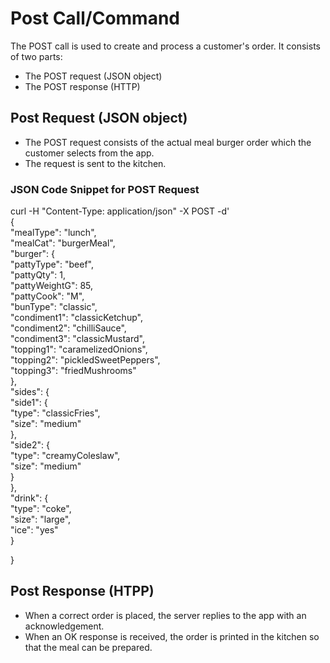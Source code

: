 # Post Call/Command 
The POST call is used to create and process a customer's order. It consists of two parts:  
* The POST request (JSON object)
* The POST response (HTTP)
 
## Post Request (JSON object)  
* The POST request consists of the actual meal burger order which the customer selects from the app.
* The request is sent to the kitchen.

### JSON Code Snippet for POST Request
  
curl -H "Content-Type: application/json" -X POST -d'  
{  
	"mealType": "lunch",  
	"mealCat": "burgerMeal",  
	  "burger": {  
		"pattyType": "beef",  
		"pattyQty": 1,  
		"pattyWeightG": 85,  
		"pattyCook": "M",  
		"bunType": "classic",  
		"condiment1": "classicKetchup",  
		"condiment2": "chilliSauce",  
                "condiment3": "classicMustard",  
		"topping1": "caramelizedOnions",  
		"topping2": "pickledSweetPeppers",  
		"topping3": "friedMushrooms"  
	},  
	"sides": {  
		"side1": {  
			"type": "classicFries",  
			"size": "medium"  
		},  
		"side2": {  
			"type": "creamyColeslaw",  
			"size": "medium"  
		}  
	},  
	"drink": {  
		"type": "coke",  
		"size": "large",  
		"ice": "yes"   
	}

}

## Post Response (HTPP)  
* When a correct order is placed, the server replies to the app with an acknowledgement.
* When an OK response is received, the order is printed in the kitchen so that the meal can be prepared.



